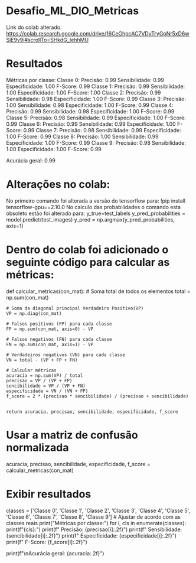 # Desafio_ML_DIO_Metricas
Link do colab alterado:
https://colab.research.google.com/drive/16CeGhpcAC7VDyTryGpNr5xD6wSiE9v9i#scrollTo=SHkdG_lehhMU

# Resultados
Métricas por classe:
Classe 0:
  Precisão: 0.99
  Sensibilidade: 0.99
  Especificidade: 1.00
  F-Score: 0.99
Classe 1:
  Precisão: 0.99
  Sensibilidade: 1.00
  Especificidade: 1.00
  F-Score: 1.00
Classe 2:
  Precisão: 0.99
  Sensibilidade: 0.98
  Especificidade: 1.00
  F-Score: 0.99
Classe 3:
  Precisão: 1.00
  Sensibilidade: 0.98
  Especificidade: 1.00
  F-Score: 0.99
Classe 4:
  Precisão: 0.99
  Sensibilidade: 0.98
  Especificidade: 1.00
  F-Score: 0.99
Classe 5:
  Precisão: 0.98
  Sensibilidade: 0.99
  Especificidade: 1.00
  F-Score: 0.99
Classe 6:
  Precisão: 0.99
  Sensibilidade: 0.99
  Especificidade: 1.00
  F-Score: 0.99
Classe 7:
  Precisão: 0.98
  Sensibilidade: 0.99
  Especificidade: 1.00
  F-Score: 0.99
Classe 8:
  Precisão: 1.00
  Sensibilidade: 0.99
  Especificidade: 1.00
  F-Score: 0.99
Classe 9:
  Precisão: 0.98
  Sensibilidade: 1.00
  Especificidade: 1.00
  F-Score: 0.99

Acurácia geral: 0.99

# Alterações no colab:
No primeiro comando foi alterada a versão do tensorflow para:
!pip install tensorflow-gpu==2.10.0
No calculo das probabilidades o comando esta obsoleto estão foi alterado para:
y_true=test_labels
y_pred_probabilities = model.predict(test_images)
y_pred = np.argmax(y_pred_probabilities, axis=1)

# Dentro do colab foi adicionado o seguinte código para calcular as métricas:
def calcular_metricas(con_mat):
    # Soma total de todos os elementos
    total = np.sum(con_mat)
    
    # Soma da diagonal principal Verdadeiro Positivo(VP)
    VP = np.diag(con_mat)
    
    # Falsos positivos (FP) para cada classe
    FP = np.sum(con_mat, axis=0) - VP
    
    # Falsos negativos (FN) para cada classe
    FN = np.sum(con_mat, axis=1) - VP
    
    # Verdadeiros negativos (VN) para cada classe
    VN = total - (VP + FP + FN)
    
    # Calcular métricas
    acuracia = np.sum(VP) / total
    precisao = VP / (VP + FP)
    sencibilidade = VP / (VP + FN)
    especificidade = VN / (VN + FP)
    f_score = 2 * (precisao * sencibilidade) / (precisao + sencibilidade)
    
    
    return acuracia, precisao, sencibilidade, especificidade, f_score

# Usar a matriz de confusão normalizada
acuracia, precisao, sencibilidade, especificidade, f_score = calcular_metricas(con_mat)

# Exibir resultados
classes = ['Classe 0', 'Classe 1', 'Classe 2', 'Classe 3', 'Classe 4', 'Classe 5', 'Classe 6', 'Classe 7', 'Classe 8', 'Classe 9']  # Ajustar de acordo com as classes reais
print("Métricas por classe:")
for i, cls in enumerate(classes):
    print(f"{cls}:")
    print(f"  Precisão: {precisao[i]:.2f}")
    print(f"  Sensibilidade: {sencibilidade[i]:.2f}")
    print(f"  Especificidade: {especificidade[i]:.2f}")
    print(f"  F-Score: {f_score[i]:.2f}")

print(f"\nAcurácia geral: {acuracia:.2f}")
